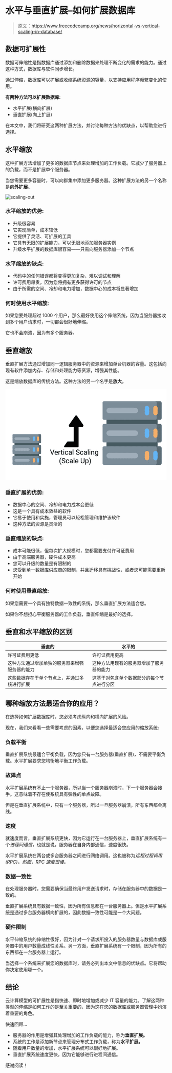 # 水平与垂直扩展–如何扩展数据库

> 原文：<https://www.freecodecamp.org/news/horizontal-vs-vertical-scaling-in-database/>

## 数据可扩展性

数据可伸缩性是指数据库通过添加和删除数据来处理不断变化的需求的能力。通过这种方式，数据库与软件同步增长。

通过伸缩，数据库可以扩展或收缩系统资源的容量，以支持应用程序频繁变化的使用。

**有两种方法可以扩展数据库:**

*   水平扩展(横向扩展)
*   垂直扩展(向上扩展)

在本文中，我们将研究这两种扩展方法，并讨论每种方法的优缺点，以帮助您进行选择。

## 水平缩放

这种扩展方法增加了更多的数据库节点来处理增加的工作负载。它减少了服务器上的负载，而不是扩展单个服务器。

当您需要更多容量时，可以向群集中添加更多服务器。这种扩展方法的另一个名称是**向外扩展**。

![scaling-out](img/8009ab61a36ed21d96c733bb962ca400.png)

### 水平缩放的优势:

*   升级很容易
*   它实现简单，成本较低
*   它提供了灵活、可扩展的工具
*   它具有无限的扩展能力，可以无限地添加服务器实例
*   升级水平扩展的数据库很容易——只需向服务器添加一个节点

### 水平缩放的缺点:

*   代码中的任何错误都将变得更加复杂，难以调试和理解
*   许可费用昂贵，因为您将拥有更多获得许可的节点
*   由于所需的空间、冷却和电力增加，数据中心的成本将显著增加

### 何时使用水平缩放:

如果您要处理超过 1000 个用户，那么最好使用这个伸缩系统，因为当服务器接收到多个用户请求时，一切都会很好地伸缩。

它也不会崩溃，因为有多个服务器。

## 垂直缩放

垂直扩展方法通过增加同一逻辑服务器中的资源来增加单台机器的容量。这包括向现有软件添加内存、存储和处理能力等资源，增强其性能。

这是缩放数据库的传统方法。这种方法的另一个名字是**放大**。

![02vertical-scaling-software-scalability](img/fb4f11e4af0bdad4823bfd461eb86142.png)

### 垂直扩展的优势:

*   数据中心的空间、冷却和电力成本会更低
*   这是一个具有成本效益的软件
*   它易于使用和实施，管理员可以轻松管理和维护该软件
*   这种方法的资源是灵活的

### 垂直缩放的缺点:

*   成本可能很低，但每次扩大规模时，您都需要支付许可证费用
*   由于高端服务器，硬件成本更高
*   您可以升级的数量是有限制的
*   您受到单一数据库供应商的限制，并且迁移具有挑战性，或者您可能需要重新开始

### 何时使用垂直缩放:

如果您需要一个具有独特数据一致性的系统，那么垂直扩展方法适合您。

如果你不想担心平衡服务器的工作负载，垂直伸缩是最好的选择。

## 垂直和水平缩放的区别

| 垂直的 | 水平的 |
| --- | --- |
| 许可证费用更低 | 许可证费用更高 |
| 这种方法通过增加单独的服务器来增强服务器的能力 | 这种方法用现有的服务器增加了服务器的能力 |
| 这些数据存在于单个节点上，并通过多核进行扩展 | 这基于对包含单个数据部分的每个节点进行分区 |

## 哪种缩放方法最适合你的应用？

在选择如何扩展数据库时，您必须考虑纵向和横向扩展的风险。

现在，我们来看看一些需要考虑的因素，以便您选择最适合您应用的缩放系统:

### 负载平衡

垂直扩展系统最适合平衡负载，因为您只有一台服务器(垂直扩展)，不需要平衡负载。水平扩展要求您均衡地平衡工作负载。

### 故障点

水平扩展系统有不止一个服务器，所以当一个服务器崩溃时，下一个服务器会接手。这意味着不存在使系统具有弹性的单点故障。

但是在垂直扩展系统中，只有一个服务器，所以一旦服务器崩溃，所有东西都会离线。

### 速度

就速度而言，垂直扩展系统更快，因为它运行在一台服务器上，垂直扩展系统有一个*进程间通信*，也就是说，服务器在自身内部通信，速度很快。

水平扩展系统在两台或多台服务器之间进行网络调用。这也被称为*远程过程调用(RPC)。然而，RPC 速度很慢。*

### 数据一致性

在处理服务器时，您需要确保当最终用户发送请求时，存储在服务器中的数据是一致的。

垂直扩展系统具有数据一致性，因为所有信息都在一台服务器上。但是水平扩展系统是通过多台服务器横向扩展的，因此数据一致性可能是一个大问题。

### 硬件限制

水平伸缩系统的伸缩性很好，因为针对一个请求所投入的服务器数量与数据库或服务器中的用户数量成线性关系。另一方面，垂直扩展系统有一个限制，因为所有的东西都在一台服务器上运行。

当选择一个系统来扩展您的数据库时，请务必列出本文中信息的优缺点。它将帮助你决定使用哪一个。

## 结论

云计算模型的可扩展性是指快速、即时地增加或减少 IT 容量的能力。了解这两种类型的伸缩是如何工作的是至关重要的，因为这在您的数据库或服务器管理中扮演着重要的角色。

快速回顾...

*   服务器的作用是增强其处理增加的工作负载的能力，称为**垂直扩展。**
*   系统的工作是添加新节点来管理分布式工作负载，称为**水平扩展。**
*   随着用户数量的增加，水平扩展系统可以很好地扩展。
*   垂直扩展系统速度更快，因为它能够进行进程间通信。

感谢阅读！